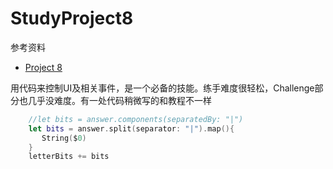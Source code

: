 # StudyProject8

参考资料
 - [Project 8](https://www.hackingwithswift.com/100/36)

用代码来控制UI及相关事件，是一个必备的技能。练手难度很轻松，Challenge部分也几乎没难度。有一处代码稍微写的和教程不一样

```swift
    //let bits = answer.components(separatedBy: "|")
    let bits = answer.split(separator: "|").map(){
       String($0)
    }
    letterBits += bits
```
